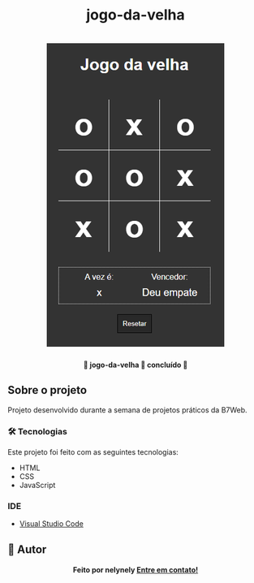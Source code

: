 <h1 align="center">jogo-da-velha</h1>

<h1 align="center">
    <img alt="jogo-da-velha" title="jogo-da-velha" src="assets/screenshot.png" />
</h1>

<h4 align="center"> 
	🚧 jogo-da-velha 🚀 concluído  🚧
</h4>

## Sobre o projeto

<p>Projeto desenvolvido durante a semana de projetos práticos da B7Web.</p>

### 🛠 Tecnologias

Este projeto foi feito com as seguintes tecnologias:
- HTML
- CSS
- JavaScript

### IDE

- [Visual Studio Code](https://code.visualstudio.com/)

## 🦸 Autor
<h4 align="center">
  Feito por nelynely <a href="https://www.linkedin.com/in/f-nely/">Entre em contato!</a>
</h4>
